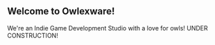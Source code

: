 ## Welcome to Owlexware!
We're an Indie Game Development Studio with a love for owls! UNDER CONSTRUCTION!
